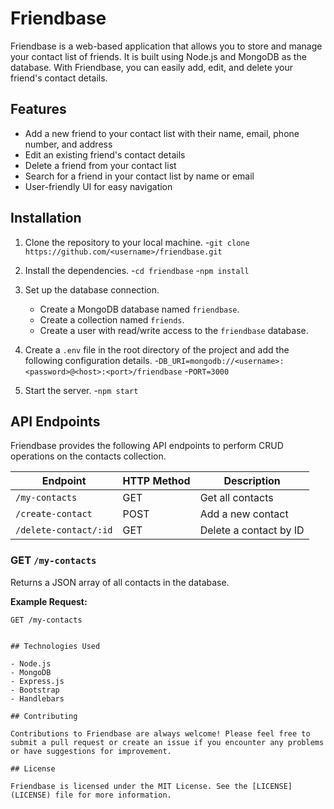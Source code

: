 # Friendbase

Friendbase is a web-based application that allows you to store and manage your contact list of friends. It is built using Node.js and MongoDB as the database. With Friendbase, you can easily add, edit, and delete your friend's contact details.

## Features

- Add a new friend to your contact list with their name, email, phone number, and address
- Edit an existing friend's contact details
- Delete a friend from your contact list
- Search for a friend in your contact list by name or email
- User-friendly UI for easy navigation

## Installation

1. Clone the repository to your local machine.
-`git clone https://github.com/<username>/friendbase.git`

2. Install the dependencies.
-`cd friendbase`
-`npm install`

3. Set up the database connection. 
    - Create a MongoDB database named `friendbase`.
    - Create a collection named `friends`.
    - Create a user with read/write access to the `friendbase` database.

4. Create a `.env` file in the root directory of the project and add the following configuration details.
-`DB_URI=mongodb://<username>:<password>@<host>:<port>/friendbase`
-`PORT=3000`

5. Start the server.
-`npm start`


## API Endpoints

Friendbase provides the following API endpoints to perform CRUD operations on the contacts collection.

| Endpoint | HTTP Method | Description |
| --- | --- | --- |
| `/my-contacts` | GET | Get all contacts |
| `/create-contact` | POST | Add a new contact |
| `/delete-contact/:id` | GET | Delete a contact by ID |

### GET `/my-contacts`

Returns a JSON array of all contacts in the database.

**Example Request:**

```http
GET /my-contacts


## Technologies Used

- Node.js
- MongoDB
- Express.js
- Bootstrap
- Handlebars

## Contributing

Contributions to Friendbase are always welcome! Please feel free to submit a pull request or create an issue if you encounter any problems or have suggestions for improvement.

## License

Friendbase is licensed under the MIT License. See the [LICENSE](LICENSE) file for more information.

